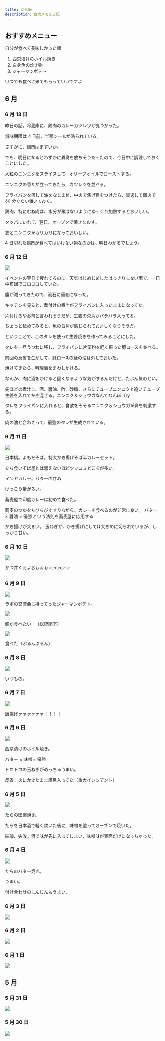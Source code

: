 ```yaml
---
title: かな飯
description: 自炊メモと日記
---
```


## おすすめメニュー

自分が食べて美味しかった順

1. 西京漬けのホイル焼き
2. 白身魚の炊き物
3. ジャーマンポテト

いつでも食べに来てもらっていいですよ

## 6 月

### 6 月 13 日

昨日の話。冷蔵庫に、鶏肉のカレーカツレツが見つかった。

賞味期限は 4 日前、半額シールが貼られている。

さすがに、鶏肉はまずいか。

でも、明日になるとわずかに異臭を放ちそうだったので、今日中に調理しておくことにした。

大粒のニンニクをスライスして、オリーブオイルでローストする。

ニンニクの香りが立ってきたら、カツレツを並べる。

フライパンを回して油をなじませ、中火で焦げ目をつけたら、裏返して弱火で 30 分ぐらい置いておく。

鶏肉、特にむね肉は、水分が飛ばないようにゆっくり加熱するとおいしい。

タッパにいれて、翌日、オーブンで焼きなおす。

衣とニンニクがカリカリになっておいしい。

4 日切れた鶏肉が食べてはいけない物なのかは、明日わかるでしょう。

### 6 月 12 日

![](img/230612.jpg)

イベントの翌日で疲れてるのに、天気はじめじめしたはっきりしない雨で、一日中布団でゴロゴロしていた。

腹が減ってきたので、流石に垂直になった。

キッチンを見ると、煮付けの煮汁がフライパンに入ったままになってた。

片付けろやお前と言われそうだが、生姜の欠片がバラバラ入ってる。

ちょっと舐めてみると、魚の旨味が感じられておいしくなりそうだ。

ということで、このタレを使って生姜焼きを作ってみることにした。

タレを一旦うつわに移し、フライパンに片栗粉を軽く振った豚ロースを並べる。

前回の反省を生かして、豚ロースの縁の油は外しておいた。

焼けてきたら、料理酒をまわしかける。

なんか、肉に酒をかけると固くなるような気がするんだけど、たぶん気のせい。

先ほどの煮汁に、酒、醤油、酢、砂糖、さらにチューブニンニクと追いチューブ生姜を入れてかき混ぜる。ニンニク＆ショウガなんてなんぼ（ry

タレをフライパンに入れると、食欲をそそるニンニク＆ショウガが鼻を刺激する。

肉の油と合わさって、最強のタレが生成されている。

### 6 月 11 日

![](img/230611.jpg)

日本橋。よもだそば。特大かき揚げそば半カレーセット。

立ち食いそば屋とは思えないほどツッコミどころが多い。

インドカレー。バターの甘み

けっこう量が多い。

蕎麦屋で印度カレーは初めて食べた。

蕎麦のつゆをちびちびすすりながら、カレーを食べるのが非常に良い。
バター × 醤油 = 優勝 という法則を蕎麦屋に応用する

かき揚げが大きい。
玉ねぎが、かき揚げにしては大きめに切られているが、しっかり甘い。

### 6 月 10 日

![](img/230610.jpg)

かつ丼くえよおぉぉぉ 👉👉👉👉

### 6 月 9 日

![](img/230609_1.jpg)

ラボの交流会に持ってったジャーマンポテト。

![](img/230609_2.jpg)

鯛が食べたい！（総統閣下）

![](img/230609_3.jpg)

食べた（ぶるんぶるん）

### 6 月 8 日

![](img/230608.jpg)

いつもの。

### 6 月 7 日

![](img/230607.jpg)

唐揚げァァァァァァ！！！！

### 6 月 6 日

![](img/230606.jpg)

西京漬けのホイル焼き。

バター × 味噌 = 優勝

トロトロの玉ねぎがめっちゅうまい。

反省：火にかけたまま風呂入ってた（重大インシデント）

### 6 月 5 日

![](img/230605.jpg)

たらの田楽焼き。

たらを日本酒で軽く炊いた後に、味噌を塗ってオーブンで焼いた。

結論、失敗。酒で味が先に入ってしまい、味噌味が表面だけになっちゃった。

### 6 月 4 日

![](img/230604.jpg)

たらのバター焼き。

うまい。

付け合わせのにんじんもうまい。

### 6 月 3 日

![](img/230603.jpg)

### 6 月 2 日

![](img/230602.jpg)

### 6 月 1 日

![](img/230601.jpg)

## 5 月

### 5 月 31 日

![](img/230531.jpg)

### 5 月 30 日

![](img/230530.jpg)
